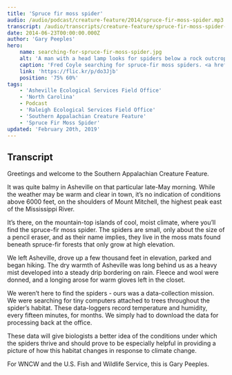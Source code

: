 ```yaml
---
title: 'Spruce fir moss spider'
audio: /audio/podcast/creature-feature/2014/spruce-fir-moss-spider.mp3
transcript: /audio/transcripts/creature-feature/spruce-fir-moss-spider-2014.pdf
date: 2014-06-23T00:00:00.000Z
author: 'Gary Peeples'
hero:
    name: searching-for-spruce-fir-moss-spider.jpg
    alt: 'A man with a head lamp looks for spiders below a rock outcrop.'
    caption: 'Fred Coyle searching for spruce-fir moss spiders. <a href="https://flic.kr/p/do3Jjb">Photo</a> by Gary Peeples, USFWS.'
    link: 'https://flic.kr/p/do3Jjb'
    position: '75% 60%'
tags:
    - 'Asheville Ecological Services Field Office'
    - 'North Carolina'
    - Podcast
    - 'Raleigh Ecological Services Field Office'
    - 'Southern Appalachian Creature Feature'
    - 'Spruce Fir Moss Spider'
updated: 'February 20th, 2019'
---
```


## Transcript

Greetings and welcome to the Southern Appalachian Creature Feature.

It was quite balmy in Asheville on that particular late-May morning.  While the weather may be warm and clear in town, it’s no indication of conditions above 6000 feet, on the shoulders of Mount Mitchell, the highest peak east of the Mississippi River.

It’s there, on the mountain-top islands of cool, moist climate, where you’ll find the spruce-fir moss spider. The spiders are small, only about the size of a pencil eraser, and as their name implies, they live in the moss mats found beneath spruce-fir forests that only grow at high elevation.

We left Asheville, drove up a few thousand feet in elevation, parked and began hiking. The dry warmth of Asheville was long behind us as a heavy mist developed into a steady drip bordering on rain. Fleece and wool were donned, and a longing arose for warm gloves left in the closet.

We weren’t here to find the spiders - ours was a data-collection mission. We were searching for tiny computers attached to trees throughout the spider’s habitat. These data-loggers record temperature and humidity, every fifteen minutes, for months. We simply had to download the data for processing back at the office.

These data will give biologists a better idea of the conditions under which the spiders thrive and should prove to be especially helpful in providing a picture of how this habitat changes in response to climate change.

For WNCW and the U.S. Fish and Wildlife Service, this is Gary Peeples.